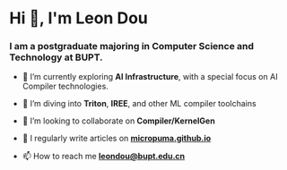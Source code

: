 <h1 align="left">Hi 👋, I'm Leon Dou</h1>
<h3 align="left">I am a postgraduate majoring in Computer Science and Technology at BUPT.</h3>

- 🔭 I’m currently exploring ​**​AI Infrastructure**​​, with a special focus on ​​AI Compiler technologies.

- 🌱 I’m diving into ​**​Triton**, **IREE**, and other ML compiler toolchains​​

- 👯 I’m looking to collaborate on **Compiler/KernelGen**

- 📝 I regularly write articles on [**micropuma.github.io**](https://github.com/micropuma/micropuma.github.io)

- 📫 How to reach me **leondou@bupt.edu.cn**

<!-- <h3 align="left">Languages and Tools:</h3>
<p align="left"> <a href="https://www.cprogramming.com/" target="_blank" rel="noreferrer"> <img src="https://raw.githubusercontent.com/devicons/devicon/master/icons/c/c-original.svg" alt="c" width="40" height="40"/> </a> <a href="https://www.w3schools.com/cpp/" target="_blank" rel="noreferrer"> <img src="https://raw.githubusercontent.com/devicons/devicon/master/icons/cplusplus/cplusplus-original.svg" alt="cplusplus" width="40" height="40"/> </a> <a href="https://www.docker.com/" target="_blank" rel="noreferrer"> <img src="https://raw.githubusercontent.com/devicons/devicon/master/icons/docker/docker-original-wordmark.svg" alt="docker" width="40" height="40"/> </a> <a href="https://www.python.org" target="_blank" rel="noreferrer"> <img src="https://raw.githubusercontent.com/devicons/devicon/master/icons/python/python-original.svg" alt="python" width="40" height="40"/> </a> <a href="https://pytorch.org/" target="_blank" rel="noreferrer"> <img src="https://www.vectorlogo.zone/logos/pytorch/pytorch-icon.svg" alt="pytorch" width="40" height="40"/> </a> </p>

[![LeonDou's GitHub stats-Dark](https://github-readme-stats.vercel.app/api?username=micropuma&show_icons=true&theme=dark#gh-dark-mode-only)](https://github.com/micropuma/github-readme-stats#gh-dark-mode-only)
[![LeonDou's GitHub stats-Light](https://github-readme-stats.vercel.app/api?username=micropuma&show_icons=true&theme=default#gh-light-mode-only)](https://github.com/micropuma/github-readme-stats#gh-light-mode-only) -->
